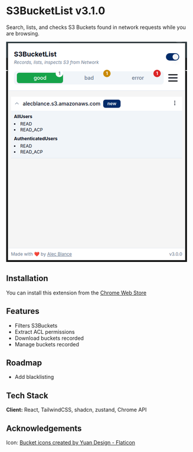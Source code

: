 # S3BucketList v3.1.0

Search, lists, and checks S3 Buckets found in network requests while you are browsing.

![alt text](image.png)

## Installation

You can install this extension from the [Chrome Web Store](https://chromewebstore.google.com/detail/s3bucketlist/anngjobjhcbancaaogmlcffohpmcniki?authuser=0&hl=en)

## Features

- Filters S3Buckets
- Extract ACL permissions
- Download buckets recorded
- Manage buckets recorded

## Roadmap

- Add blacklisting

## Tech Stack

**Client:** React, TailwindCSS, shadcn, zustand, Chrome API

## Acknowledgements

Icon: <a href="https://www.flaticon.com/free-icons/bucket" title="bucket icons">Bucket icons created by Yuan Design - Flaticon</a>
